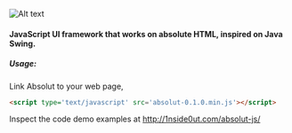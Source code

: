 ![Alt text](http://www.1nside0ut.com/absolut-js/images/logo.svg "AbsolutJS")

#### JavaScript UI framework that works on absolute HTML, inspired on Java Swing.

##### Usage:

Link Absolut to your web page,

```html
<script type='text/javascript' src='absolut-0.1.0.min.js'></script>
```

Inspect the code demo examples at http://1nside0ut.com/absolut-js/